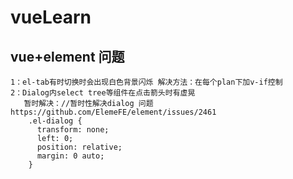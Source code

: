 # vueLearn

  ## vue+element 问题
    1：el-tab有时切换时会出现白色背景闪烁 解决方法：在每个plan下加v-if控制
    2：Dialog内select tree等组件在点击箭头时有虚晃 
       暂时解决：//暂时性解决dialog 问题 https://github.com/ElemeFE/element/issues/2461
        .el-dialog {
          transform: none;
          left: 0;
          position: relative;
          margin: 0 auto;
        }
